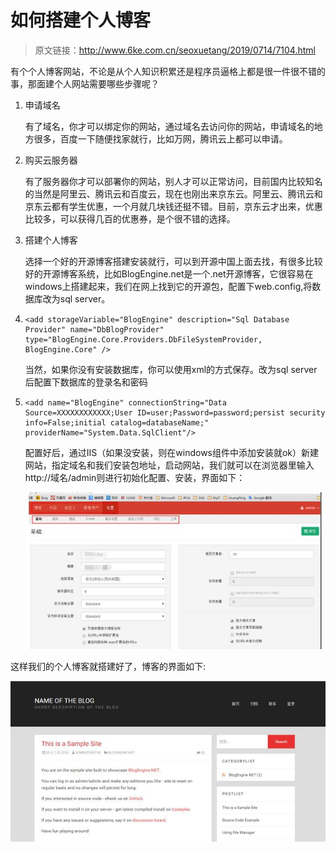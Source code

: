 # 如何搭建个人博客

> 原文链接：<http://www.6ke.com.cn/seoxuetang/2019/0714/7104.html> 

有个个人博客网站，不论是从个人知识积累还是程序员逼格上都是很一件很不错的事，那面建个人网站需要哪些步骤呢？

1. 申请域名

   有了域名，你才可以绑定你的网站，通过域名去访问你的网站，申请域名的地方很多，百度一下随便找家就行，比如万网，腾讯云上都可以申请。

2. 购买云服务器

   有了服务器你才可以部署你的网站，别人才可以正常访问，目前国内比较知名的当然是阿里云、腾讯云和百度云，现在也刚出来京东云。阿里云、腾讯云和京东云都有学生优惠，一个月就几块钱还挺不错。目前，京东云才出来，优惠比较多，可以获得几百的优惠券，是个很不错的选择。

3. 搭建个人博客

   选择一个好的开源博客搭建安装就行，可以到开源中国上面去找，有很多比较好的开源博客系统，比如BlogEngine.net是一个.net开源博客，它很容易在windows上搭建起来，我们在网上找到它的开源包，配置下web.config,将数据库改为sql server。

4. ```
   <add storageVariable="BlogEngine" description="Sql Database Provider" name="DbBlogProvider" type="BlogEngine.Core.Providers.DbFileSystemProvider, BlogEngine.Core" />
   ```

   当然，如果你没有安装数据库，你可以使用xml的方式保存。改为sql server后配置下数据库的登录名和密码

5. ```
   <add name="BlogEngine" connectionString="Data Source=XXXXXXXXXXXX;User ID=user;Password=password;persist security info=False;initial catalog=databaseName;" providerName="System.Data.SqlClient"/>
   ```

   配置好后，通过IIS（如果没安装，则在windows组件中添加安装就ok）新建网站，指定域名和我们安装包地址，启动网站，我们就可以在浏览器里输入http://域名/admin则进行初始化配置、安装，界面如下：

   ![如何搭建个人博客网站！](11410A1X-0.jpg)

这样我们的个人博客就搭建好了，博客的界面如下:

![如何搭建个人博客网站！](1141061160-1.jpg)